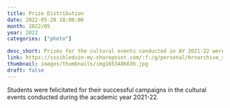 ```yaml
---
title: Prize Distribution
date: 2022-05-20 18:00:00
month: 2022/05
year: 2022
categories: ["photo"]

desc_short: Prizes for the cultural events conducted in AY 2021-22 were given away to the winners during this event.
link: https://sssihleduin-my.sharepoint.com/:f:/g/personal/brnarchive_sssihl_edu_in/EqCPozjU9EFNtoEr1-co6dwBJgeA5mpzzhioMEBJi7WOJA?e=OcJk90
thumbnail: images/thumbnails/img1653486636.jpg
draft: false
---
```


Students were felicitated for their successful campaigns in the cultural events conducted during the academic year 2021-22.